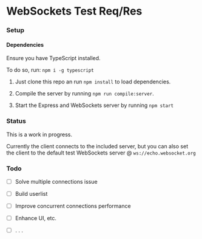 # WebSockets Test Req/Res

### Setup

#### Dependencies

  Ensure you have TypeScript installed.

  To do so, run: `npm i -g typescript`



1. Just clone this repo an run `npm install` to load dependencies.

2. Compile the server by running `npm run compile:server`.

3. Start the Express and WebSockets server by running `npm start`

### Status

This is a work in progress.

Currently the client connects to the included server, but you can
also set the client to the default test WebSockets server @ `ws://echo.websocket.org`

### Todo

- [ ] Solve multiple connections issue
- [ ] Build userlist
- [ ] Improve concurrent connections performance
- [ ] Enhance UI, etc.
- [ ] . . .


